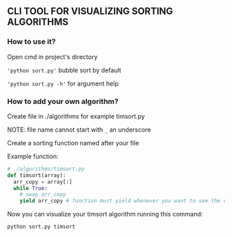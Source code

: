 ## CLI TOOL FOR VISUALIZING SORTING ALGORITHMS

### How to use it?

Open cmd in project's directory

`'python sort.py'` bubble sort by default

`'python sort.py -h'` for argument help 

### How to add your own algorithm?

Create file in ./algorithms for example timsort.py

NOTE: file name cannot start with `_` an underscore

Create a sorting function named after your file

Example function:
```py
# ./algorithms/timsort.py
def timsort(array):
  arr_copy = array[:]
  while True:
    # swap arr_copy
    yield arr_copy # function must yield whenever you want to see the change
```

Now you can visualize your timsort algorithm running this command:

`python sort.py timsort`
